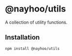# @nayhoo/utils

A collection of utility functions.

## Installation

```sh
npm install @nayhoo/utils
```
